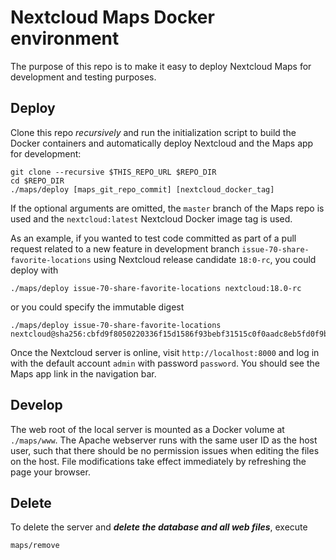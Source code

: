 # Nextcloud Maps Docker environment

The purpose of this repo is to make it easy to deploy Nextcloud Maps for development and testing purposes.

## Deploy

Clone this repo _recursively_ and run the initialization script to build the Docker containers and automatically deploy Nextcloud and the Maps app for development:

```
git clone --recursive $THIS_REPO_URL $REPO_DIR
cd $REPO_DIR
./maps/deploy [maps_git_repo_commit] [nextcloud_docker_tag]
```

If the optional arguments are omitted, the `master` branch of the Maps repo is used and the `nextcloud:latest` Nextcloud Docker image tag is used.

As an example, if you wanted to test code committed as part of a pull request related to a new feature in development branch `issue-70-share-favorite-locations` using Nextcloud release candidate `18:0-rc`, you could deploy with
```
./maps/deploy issue-70-share-favorite-locations nextcloud:18.0-rc
```
or you could specify the immutable digest
```
./maps/deploy issue-70-share-favorite-locations nextcloud@sha256:cbfd9f8050220336f15d1586f93bebf31515c0f0aadc8eb5fd0f9bec4174052e
```

Once the Nextcloud server is online, visit `http://localhost:8000` and log in with the default account `admin` with password `password`. You should see the Maps app link in the navigation bar.

## Develop

The web root of the local server is mounted as a Docker volume at `./maps/www`. The Apache webserver runs with the same user ID as the host user, such that there should be no permission issues when editing the files on the host. File modifications take effect immediately by refreshing the page your browser.

## Delete

To delete the server and ***delete the database and all web files***, execute

```
maps/remove
```
